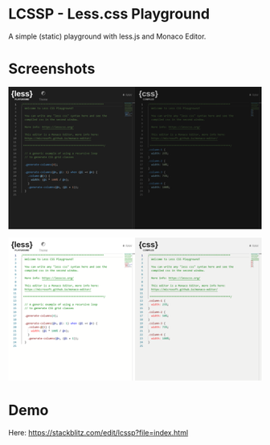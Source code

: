 # LCSSP - Less.css Playground

A simple (static) playground with less.js and Monaco Editor.

# Screenshots

![Dark Mode](screenshot-dark.png)

![Light Mode](screenshot-light.png)

# Demo
Here: https://stackblitz.com/edit/lcssp?file=index.html
